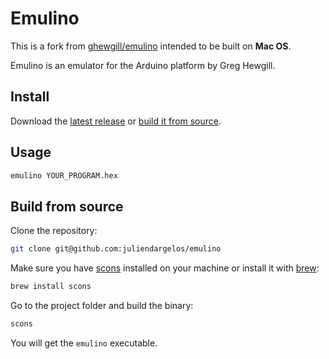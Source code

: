 # Emulino

This is a fork from [ghewgill/emulino](https://github.com/ghewgill/emulino) intended to be built on **Mac OS**.

Emulino is an emulator for the Arduino platform by Greg Hewgill.

## Install

Download the [latest release](https://github.com/juliendargelos/emulino/releases/latest) or [build it from source](#build-from-source).

## Usage

```bash
emulino YOUR_PROGRAM.hex
```

## Build from source

Clone the repository:

```bash
git clone git@github.com:juliendargelos/emulino
```

Make sure you have [scons](https://scons.org) installed on your machine or install it with [brew](https://brew.sh):

```bash
brew install scons
```

Go to the project folder and build the binary:

```bash
scons
```

You will get the `emulino` executable.
